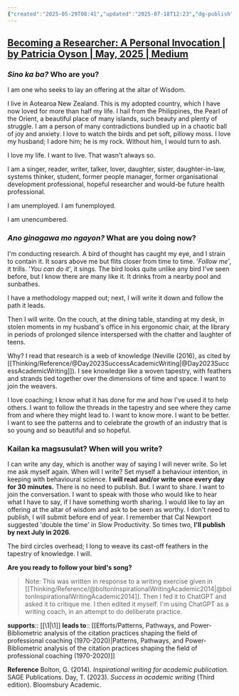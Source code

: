 ```yaml
---
{"created":"2025-05-29T08:41","updated":"2025-07-18T12:23","dg-publish":true,"permalink":"/who-i-am-an-activity-in-inspirational-writing-for-academic-publication/","dgPassFrontmatter":true,"noteIcon":"1"}
---
```


[Becoming a Researcher: A Personal Invocation | by Patricia Oyson | May, 2025 | Medium](https://medium.com/@patricia.oyson/becoming-a-researcher-a-personal-invocation-a24d6639e022)
---

### _Sino ka ba?_ Who are you? 
I am one who seeks to lay an offering at the altar of Wisdom. 

I live in Aotearoa New Zealand. This is my adopted country, which I have now loved for more than half my life. I hail from the Philippines, the Pearl of the Orient, a beautiful place of many islands, such beauty and plenty of struggle. I am a person of many contradictions bundled up in a chaotic ball of joy and anxiety. I love to watch the birds and pet soft, pillowy moss. I love my husband; I adore him; he is my rock. Without him, I would turn to ash. 

I love my life. I want to live. That wasn't always so. 

I am a singer, 
reader, 
writer, 
talker, 
lover, 
daughter, 
sister, 
daughter-in-law, 
systems thinker, 
student, 
former people manager, 
former organisational development professional, 
hopeful researcher 
and would-be future health professional. 

I am unemployed. 
I am funemployed. 

I am unencumbered. 

### _Ano ginagawa mo ngayon?_ What are you doing now? 
I'm conducting research. A bird of thought has caught my eye, and I strain to contain it. It soars above me but flits closer from time to time. '_Follow me_', it trills. '_You can do it_', it sings. The bird looks quite unlike any bird I've seen before, but I know there are many like it. It drinks from a nearby pool and sunbathes. 

I have a methodology mapped out; next, I will write it down and follow the path it leads.

Then I will write. On the couch, at the dining table, standing at my desk, in stolen moments in my husband's office in his ergonomic chair, at the library in periods of prolonged silence interspersed with the chatter and laughter of teens. 

Why? I read that research is a web of knowledge (Neville (2016), as cited by [[Thinking/Reference/@Day2023SuccessAcademicWriting\|@Day2023SuccessAcademicWriting]]). I see knowledge like a woven tapestry, with feathers and strands tied together over the dimensions of time and space. I want to join the weavers. 

I love coaching; I know what it has done for me and how I've used it to help others. I want to follow the threads in the tapestry and see where they came from and where they might lead to. I want to know more. I want to be better. I want to see the patterns and to celebrate the growth of an industry that is so young and so beautiful and so hopeful. 

### Kailan ka magsusulat? When will you write?
I can write any day, which is another way of saying I will never write. So let me ask myself again. When will I write? Set myself a behaviour intention, in keeping with behavioural science. **I will read and/or write once every day for 30 minutes.** There is no need to publish. But. I want to share. I want to join the conversation. I want to speak with those who would like to hear what I have to say, if I have something worth sharing. I would like to lay an offering at the altar of wisdom and ask to be seen as worthy. I don't need to publish, I will submit before end of year. I remember that Cal Newport suggested 'double the time' in Slow Productivity. So times two, **I'll publish by next July in 2026**.

The bird circles overhead; I long to weave its cast-off feathers in the tapestry of knowledge. I will. 

**Are you ready to follow your bird's song?** 

> Note: This was written in response to a writing exercise given in [[Thinking/Reference/@boltonInspirationalWritingAcademic2014\|@boltonInspirationalWritingAcademic2014]]. Then I fed it to ChatGPT and asked it to critique me. I then edited it myself. I'm using ChatGPT as a writing coach, in an attempt to do deliberate practice. 

**supports**:: [[\1\|\1]]
**leads to**:: [[Efforts/Patterns, Pathways, and Power-Bibliometric analysis of the citation practices shaping the field of professional coaching (1970-2020)\|Patterns, Pathways, and Power-Bibliometric analysis of the citation practices shaping the field of professional coaching (1970-2020)]]

**Reference** 
Bolton, G. (2014). _Inspirational writing for academic publication_. SAGE Publications.
Day, T. (2023). _Success in academic writing_ (Third edition). Bloomsbury Academic.